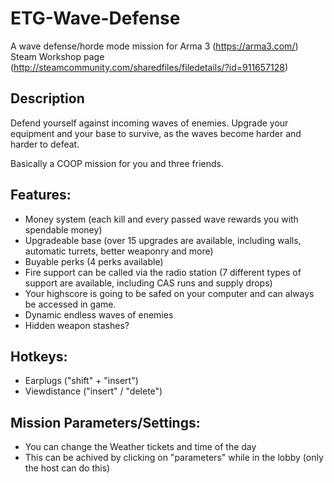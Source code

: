 # ETG-Wave-Defense
A wave defense/horde mode mission for Arma 3 (https://arma3.com/)
Steam Workshop page (http://steamcommunity.com/sharedfiles/filedetails/?id=911657128)


## Description
Defend yourself against incoming waves of enemies. Upgrade your equipment and your base to survive, as the waves become harder and harder to defeat.

Basically a COOP mission for you and three friends.

## Features:
- Money system (each kill and every passed wave rewards you with spendable money)
- Upgradeable base (over 15 upgrades are available, including walls, automatic turrets, better weaponry and more)
- Buyable perks (4 perks available)
- Fire support can be called via the radio station (7 different types of support are available, including CAS runs and supply drops)
- Your highscore is going to be safed on your computer and can always be accessed in game.
- Dynamic endless waves of enemies
- Hidden weapon stashes?


## Hotkeys:
- Earplugs ("shift" + "insert")
- Viewdistance ("insert" / "delete")

## Mission Parameters/Settings:
- You can change the Weather tickets and time of the day 
- This can be achived by clicking on "parameters" while in the lobby (only the host can do this)
